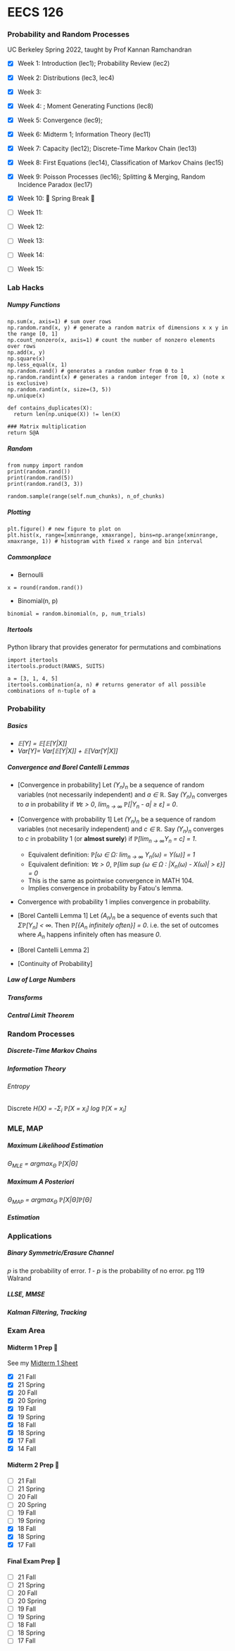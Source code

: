 # EECS 126
### Probability and Random Processes
UC Berkeley Spring 2022, taught by Prof Kannan Ramchandran

- [x] Week 1: Introduction (lec1); Probability Review (lec2)
- [x] Week 2: Distributions (lec3, lec4)
- [x] Week 3:
- [x] Week 4: ; Moment Generating Functions (lec8)
- [x] Week 5: Convergence (lec9);
- [x] Week 6: Midterm 1; Information Theory (lec11)
- [x] Week 7: Capacity (lec12); Discrete-Time Markov Chain (lec13)
- [x] Week 8: First Equations (lec14), Classification of Markov Chains (lec15)
- [x] Week 9: Poisson Processes (lec16); Splitting & Merging, Random Incidence Paradox (lec17)
- [x] Week 10: 🍃 Spring Break 🍃
- [ ] Week 11:
- [ ] Week 12:
- [ ] Week 13:
- [ ] Week 14:
- [ ] Week 15:


### Lab Hacks

##### Numpy Functions
```python3
np.sum(x, axis=1) # sum over rows
np.random.rand(x, y) # generate a random matrix of dimensions x x y in the range [0, 1]
np.count_nonzero(x, axis=1) # count the number of nonzero elements over rows
np.add(x, y)
np.square(x)
np.less_equal(x, 1)
np.random.rand() # generates a random number from 0 to 1
np.random.randint(x) # generates a random integer from [0, x) (note x is exclusive)
np.random.randint(x, size=(3, 5))
np.unique(x)

def contains_duplicates(X):
  return len(np.unique(X)) != len(X)

### Matrix multiplication
return S@A

```

##### Random
```python3
from numpy import random
print(random.rand())
print(random.rand(5))
print(random.rand(3, 3))

random.sample(range(self.num_chunks), n_of_chunks)
```

##### Plotting
```python3
plt.figure() # new figure to plot on
plt.hist(x, range=[xminrange, xmaxrange], bins=np.arange(xminrange, xmaxrange, 1)) # histogram with fixed x range and bin interval
```

##### Commonplace
- Bernoulli
```python3
x = round(random.rand())
```
- Binomial(n, p)
```python3
binomial = random.binomial(n, p, num_trials)
```
##### Itertools
Python library that provides generator for permutations and combinations
```python3
import itertools
itertools.product(RANKS, SUITS)

a = [3, 1, 4, 5]
itertools.combination(a, n) # returns generator of all possible combinations of n-tuple of a
```

### Probability

##### Basics
- *𝔼\[Y] = 𝔼\[𝔼\[Y|X]]*
- *Var\[Y]= Var\[𝔼\[Y|X]] + 𝔼\[Var\[Y|X]]*

##### Convergence and Borel Cantelli Lemmas
- \[Convergence in probability] Let *(Y<sub>n</sub>)<sub>n</sub>* be a sequence of random variables (not necessarily independent) and *a ∈ ℝ*. Say *(Y<sub>n</sub>)<sub>n</sub>* converges to *a* in probability if *∀ε > 0*, *lim<sub>n → ∞</sub> ℙ\[|Y<sub>n</sub> - a| ≥ ε] = 0*.
- \[Convergence with probability 1] Let *(Y<sub>n</sub>)<sub>n</sub>* be a sequence of random variables (not necesarily independent) and *c ∈ ℝ*. Say *(Y<sub>n</sub>)<sub>n</sub>* converges to *c* in probability 1 (or **almost surely**) if *ℙ\[lim<sub>n → ∞</sub>Y<sub>n</sub> = c] = 1*.
  - Equivalent definition: *ℙ\[ω ∈ Ω: lim<sub>n → ∞</sub> Y<sub>n</sub>(ω) = Y(ω)] = 1*
  - Equivalent definition: *∀ε > 0*, *ℙ\[lim sup \{ω ∈ Ω : |X<sub>n</sub>(ω) - X(ω)| > ε\}] = 0*
  - This is the same as pointwise convergence in MATH 104.
  - Implies convergence in probability by Fatou's lemma.
- Convergence with probability 1 implies convergence in probability.

- \[Borel Cantelli Lemma 1] Let *(A<sub>n</sub>)<sub>n</sub>* be a sequence of events such that *Σℙ\[Y<sub>n</sub>] < ∞*. Then *ℙ\[\{A<sub>n</sub> infinitely often}] = 0*. i.e. the set of outcomes where *A<sub>n</sub>* happens infinitely often has measure *0*.
- \[Borel Cantelli Lemma 2]
- \[Continuity of Probability]

##### Law of Large Numbers

##### Transforms

##### Central Limit Theorem

### Random Processes

##### Discrete-Time Markov Chains

##### Information Theory
###### Entropy
Discrete 
*H(X) = -Σ<sub>i</sub> ℙ\[X = x<sub>i</sub>] log ℙ\[X = x<sub>i</sub>]*

### MLE, MAP
##### Maximum Likelihood Estimation
*Θ<sub>MLE</sub> = argmax<sub>Θ</sub> ℙ\[X|Θ]*

##### Maximum A Posteriori
*Θ<sub>MAP</sub> = argmax<sub>Θ</sub> ℙ\[X|Θ]ℙ\[Θ]*

##### Estimation

### Applications

##### Binary Symmetric/Erasure Channel
*p* is the probability of error. *1 - p* is the probability of no error.
pg 119 Walrand

##### LLSE, MMSE

##### Kalman Filtering, Tracking


### Exam Area

#### Midterm 1 Prep 😤
See my [Midterm 1 Sheet](https://github.com/jianzhi-1/math-ucb/blob/main/sp22-126/EECS126_Midterm1Sheet.pdf)
- [x] 21 Fall
- [x] 21 Spring
- [x] 20 Fall
- [x] 20 Spring
- [x] 19 Fall
- [x] 19 Spring
- [x] 18 Fall
- [x] 18 Spring
- [x] 17 Fall
- [x] 14 Fall

#### Midterm 2 Prep 😤
- [ ] 21 Fall
- [ ] 21 Spring
- [ ] 20 Fall
- [ ] 20 Spring
- [ ] 19 Fall
- [ ] 19 Spring
- [x] 18 Fall
- [x] 18 Spring
- [x] 17 Fall

#### Final Exam Prep 😤
- [ ] 21 Fall
- [ ] 21 Spring
- [ ] 20 Fall
- [ ] 20 Spring
- [ ] 19 Fall
- [ ] 19 Spring
- [ ] 18 Fall
- [ ] 18 Spring
- [ ] 17 Fall
